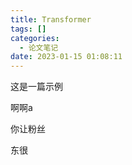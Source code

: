 ```yaml
---
title: Transformer
tags: []
categories:
  - 论文笔记
date: 2023-01-15 01:08:11
---
```

这是一篇示例


啊啊a


你让粉丝

东很